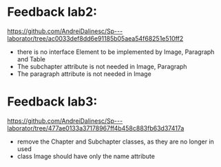 # Feedback lab2:
https://github.com/AndreiDalinesc/Sp---laborator/tree/ac0033def8dd6e91185b05aea54f68251e510ff2

- there is no interface Element to be implemented by Image, Paragraph and Table
- The subchapter attribute is not needed in Image, Paragraph
- The paragraph attribute is not needed in Image

# Feedback lab3:
https://github.com/AndreiDalinesc/Sp---laborator/tree/477ae0133a37178967ff4b458c883fb63d37417a

- remove the Chapter and Subchapter classes, as they are no longer in used
- class Image should have only the name attribute
